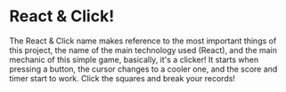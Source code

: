 # React & Click!
The React & Click name makes reference to the most important things of this project, the name of the main technology used (React), and the main mechanic of this simple game, basically, it's a clicker! It starts when pressing a button, the cursor changes to a cooler one, and the score and timer start to work. Click the squares and break your records!
